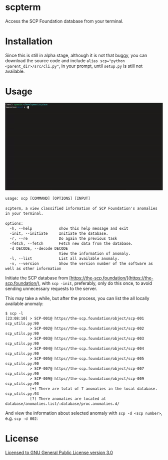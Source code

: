 # scpterm

Access the SCP Foundation database from your terminal.

# Installation

Since this is still in alpha stage, although it is not that buggy, you can download the source code and include `alias scp="python <parent_dir>/src/cli.py"`, in your prompt, until `setup.py` is still not available.

# Usage

[![sample_1](samples/sample_1.gif)](samples/sample_1.gif)

```
usage: scp [COMMAND] [OPTIONS] [INPUT]

scpterm, a view classified information of SCP Foundation's anomalies in your terminal.

options:
  -h, --help            show this help message and exit
  -init, --initiate     Initiate the database.
  -r, --re              Do again the previous task
  -fetch, --fetch       Fetch new data from the database.
  -d DECODE, --decode DECODE
                        View the information of anomaly.
  -l, --list            List all available anomaly.
  -v, --version         Show the version number of the software as well as other information
```

Initiate the SCP database from [https://the-scp.foundation/](https://the-scp.foundation/), with `scp -init`, preferably, only do this once, to avoid sending unnecessary requests to the server.

This may take a while, but after the process, you can list the all locally available anomaly:

```
$ scp -l
[23:08:10] > SCP-001@ https//the-scp.foundation/object/scp-001                                                          scp_utils.py:90
           > SCP-002@ https//the-scp.foundation/object/scp-002                                                          scp_utils.py:90
           > SCP-003@ https//the-scp.foundation/object/scp-003                                                          scp_utils.py:90
           > SCP-004@ https//the-scp.foundation/object/scp-004                                                          scp_utils.py:90
           > SCP-005@ https//the-scp.foundation/object/scp-005                                                          scp_utils.py:90
           > SCP-007@ https//the-scp.foundation/object/scp-007                                                          scp_utils.py:90
           > SCP-009@ https//the-scp.foundation/object/scp-009                                                          scp_utils.py:90
           [+] There are total of 7 anomalies in the local database.                                                    scp_utils.py:93
           [?] There anomalies are located at database/anomalies.list/:database/proc.anomalies.d/

```

And view the information about selected anomaly with `scp -d <scp number>`, e.g. `scp -d 002`:

# License

[Licensed to GNU General Public License version 3.0](LICENSE)
